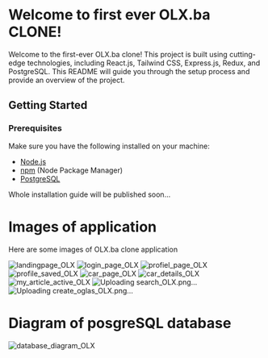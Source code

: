 # Welcome to first ever OLX.ba CLONE!

Welcome to the first-ever OLX.ba clone! This project is built using cutting-edge technologies, including React.js, Tailwind CSS, Express.js, Redux, and PostgreSQL. This README will guide you through the setup process and provide an overview of the project.

##  Getting Started

### Prerequisites

Make sure you have the following installed on your machine:

-   [Node.js](https://nodejs.org/)
-   [npm](https://www.npmjs.com/) (Node Package Manager)
-   [PostgreSQL](https://www.postgresql.org/)

Whole installation guide will be published soon...

# Images of application

Here are some images of OLX.ba clone application

![landingpage_OLX](https://github.com/hamzahusic/olx-clone/assets/73586845/c3d5a907-0a68-477d-bfc3-119105154d16)
![login_page_OLX](https://github.com/hamzahusic/olx-clone/assets/73586845/a3902df2-fbc0-4e34-bc8a-f3fb97f9f9f8)
![profiel_page_OLX](https://github.com/hamzahusic/olx-clone/assets/73586845/e23d4afc-8e2e-44e0-9928-fe56927a1ab5)
![profile_saved_OLX](https://github.com/hamzahusic/olx-clone/assets/73586845/d523ae9a-25ff-44d2-8694-7d40f63d30f5)
![car_page_OLX](https://github.com/hamzahusic/olx-clone/assets/73586845/ebd10a38-c319-4536-be6f-8a145e55941b)
![car_details_OLX](https://github.com/hamzahusic/olx-clone/assets/73586845/89228c1c-ec07-49f4-96f1-eee5176edab0)
![my_article_active_OLX](https://github.com/hamzahusic/olx-clone/assets/73586845/d3217f20-d3f4-4d48-8e55-2e0029551543)
![Uploading search_OLX.png…]()
![Uploading create_oglas_OLX.png…]()


# Diagram of posgreSQL database
![database_diagram_OLX](https://github.com/hamzahusic/olx-clone/assets/73586845/6d21f1c7-9a90-4e55-ba4e-97a8e3ff724b)
